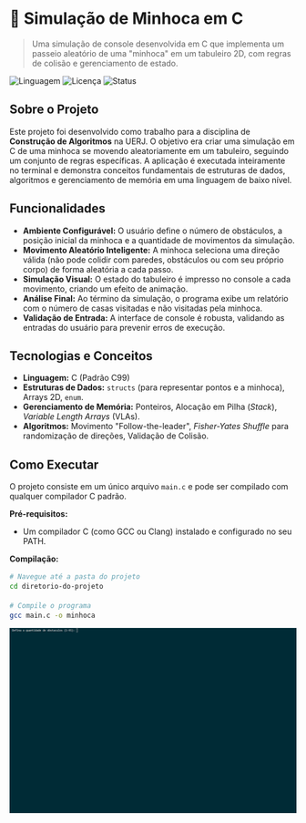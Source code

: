 # 🐛 Simulação de Minhoca em C

> Uma simulação de console desenvolvida em C que implementa um passeio aleatório de uma "minhoca" em um tabuleiro 2D, com regras de colisão e gerenciamento de estado.

![Linguagem](https://img.shields.io/badge/Linguagem-C-blue?style=for-the-badge&logo=c)
![Licença](https://img.shields.io/badge/Licen%C3%A7a-MIT-green?style=for-the-badge)
![Status](https://img.shields.io/badge/Status-Conclu%C3%ADdo-brightgreen?style=for-the-badge)


## Sobre o Projeto
Este projeto foi desenvolvido como trabalho para a disciplina de **Construção de Algoritmos** na UERJ. O objetivo era criar uma simulação em C de uma minhoca se movendo aleatoriamente em um tabuleiro, seguindo um conjunto de regras específicas. A aplicação é executada inteiramente no terminal e demonstra conceitos fundamentais de estruturas de dados, algoritmos e gerenciamento de memória em uma linguagem de baixo nível.

## Funcionalidades
- **Ambiente Configurável:** O usuário define o número de obstáculos, a posição inicial da minhoca e a quantidade de movimentos da simulação.
- **Movimento Aleatório Inteligente:** A minhoca seleciona uma direção válida (não pode colidir com paredes, obstáculos ou com seu próprio corpo) de forma aleatória a cada passo.
- **Simulação Visual:** O estado do tabuleiro é impresso no console a cada movimento, criando um efeito de animação.
- **Análise Final:** Ao término da simulação, o programa exibe um relatório com o número de casas visitadas e não visitadas pela minhoca.
- **Validação de Entrada:** A interface de console é robusta, validando as entradas do usuário para prevenir erros de execução.

## Tecnologias e Conceitos
- **Linguagem:** C (Padrão C99)
- **Estruturas de Dados:** `structs` (para representar pontos e a minhoca), Arrays 2D, `enum`.
- **Gerenciamento de Memória:** Ponteiros, Alocação em Pilha (*Stack*), *Variable Length Arrays* (VLAs).
- **Algoritmos:** Movimento "Follow-the-leader", *Fisher-Yates Shuffle* para randomização de direções, Validação de Colisão.

##  Como Executar
O projeto consiste em um único arquivo `main.c` e pode ser compilado com qualquer compilador C padrão.

**Pré-requisitos:**
* Um compilador C (como GCC ou Clang) instalado e configurado no seu PATH.

**Compilação:**
```bash
# Navegue até a pasta do projeto
cd diretorio-do-projeto

# Compile o programa
gcc main.c -o minhoca
```
![Demonstração da Simulação](./demo_minhoca.gif)
